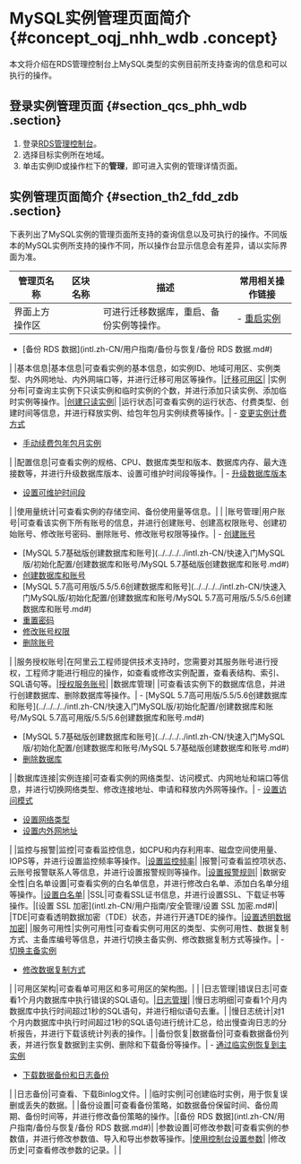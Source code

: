 # MySQL实例管理页面简介 {#concept_oqj_nhh_wdb .concept}

本文将介绍在RDS管理控制台上MySQL类型的实例目前所支持查询的信息和可以执行的操作。

## 登录实例管理页面 {#section_qcs_phh_wdb .section}

1.  登录[RDS管理控制台](http://rds.console.aliyun.com/?spm=5176.doc26126.2.3.Kca631)。
2.  选择目标实例所在地域。
3.  单击实例ID或操作栏下的**管理**，即可进入实例的管理详情页面。

## 实例管理页面简介 {#section_th2_fdd_zdb .section}

下表列出了MySQL实例的管理页面所支持的查询信息以及可执行的操作。不同版本的MySQL实例所支持的操作不同，所以操作台显示信息会有差异，请以实际界面为准。

|管理页名称|区块名称|描述|常用相关操作链接|
|-----|----|--|--------|
|界面上方操作区| |可进行迁移数据库，重启、备份实例等操作。| -   [重启实例](intl.zh-CN/用户指南/实例管理/重启实例.md#)
-   [备份 RDS 数据](intl.zh-CN/用户指南/备份与恢复/备份 RDS 数据.md#)

 |
|基本信息|基本信息|可查看实例的基本信息，如实例ID、地域可用区、实例类型、内外网地址、内外网端口等，并进行迁移可用区等操作。|[迁移可用区](intl.zh-CN/用户指南/实例管理/迁移可用区.md#)|
|实例分布|可查询主实例下只读实例和临时实例的个数，并进行添加只读实例、添加临时实例等操作。|[创建只读实例](../../../../intl.zh-CN/快速入门MySQL版/扩展实例/只读实例/创建只读实例.md#)|
|运行状态|可查看实例的运行状态、付费类型、创建时间等信息，并进行释放实例、给包年包月实例续费等操作。| -   [变更实例计费方式](intl.zh-CN/用户指南/实例管理/变更实例计费方式.md#)
-   [手动续费包年包月实例](intl.zh-CN/用户指南/实例管理/手动续费包年包月实例.md#)

 |
|配置信息|可查看实例的规格、CPU、数据库类型和版本、数据库内存、最大连接数等，并进行升级数据库版本、设置可维护时间段等操作。| -   [升级数据库版本](intl.zh-CN/用户指南/实例管理/升级数据库版本.md#)
-   [设置可维护时间段](intl.zh-CN/用户指南/实例管理/设置可维护时间段.md#)

 |
|使用量统计|可查看实例的存储空间、备份使用量等信息。| |
|账号管理|用户账号|可查看该实例下所有账号的信息，并进行创建账号、创建高权限账号、创建初始账号、修改账号密码、删除账号、修改账号权限等操作。| -   [创建账号](intl.zh-CN/用户指南/账号管理/创建账号.md#)
-   [MySQL 5.7基础版创建数据库和账号](../../../../intl.zh-CN/快速入门MySQL版/初始化配置/创建数据库和账号/MySQL 5.7基础版创建数据库和账号.md#)
-   [创建数据库和账号](../../../../intl.zh-CN/快速入门MySQL版/初始化配置/创建数据库和账号.md#)
-   [MySQL 5.7高可用版/5.5/5.6创建数据库和账号](../../../../intl.zh-CN/快速入门MySQL版/初始化配置/创建数据库和账号/MySQL 5.7高可用版/5.5/5.6创建数据库和账号.md#)
-   [重置密码](intl.zh-CN/用户指南/账号管理/重置密码.md#)
-   [修改账号权限](https://help.aliyun.com/document_detail/26188.html)
-   [删除账号](intl.zh-CN/用户指南/账号管理/删除账号.md#)

 |
|服务授权账号|在阿里云工程师提供技术支持时，您需要对其服务账号进行授权，工程师才能进行相应的操作，如查看或修改实例配置，查看表结构、索引、SQL语句等。|[授权服务账号](intl.zh-CN/用户指南/账号管理/授权服务账号.md#)|
|数据库管理| |可查看该实例下的数据库信息，并进行创建数据库、删除数据库等操作。| -   [MySQL 5.7高可用版/5.5/5.6创建数据库和账号](../../../../intl.zh-CN/快速入门MySQL版/初始化配置/创建数据库和账号/MySQL 5.7高可用版/5.5/5.6创建数据库和账号.md#)
-   [MySQL 5.7基础版创建数据库和账号](../../../../intl.zh-CN/快速入门MySQL版/初始化配置/创建数据库和账号/MySQL 5.7基础版创建数据库和账号.md#)
-   [删除数据库](intl.zh-CN/用户指南/数据库管理/删除数据库.md#)

 |
|数据库连接|实例连接|可查看实例的网络类型、访问模式、内网地址和端口等信息，并进行切换网络类型、修改连接地址、申请和释放内外网等操作。| -   [设置访问模式](intl.zh-CN/用户指南/网络管理/设置访问模式.md#)
-   [设置网络类型](intl.zh-CN/用户指南/网络管理/设置网络类型.md#)
-   [设置内外网地址](intl.zh-CN/用户指南/网络管理/设置内外网地址.md#)

 |
|监控与报警|监控|可查看监控信息，如CPU和内存利用率、磁盘空间使用量、IOPS等，并进行设置监控频率等操作。|[设置监控频率](intl.zh-CN/用户指南/监控与报警/设置监控频率.md#)|
|报警|可查看监控项状态、云账号报警联系人等信息，并进行设置报警规则等操作。|[设置报警规则](intl.zh-CN/用户指南/监控与报警/设置报警规则.md#)|
|数据安全性|白名单设置|可查看实例的白名单信息，并进行修改白名单、添加白名单分组等操作。|[设置白名单](intl.zh-CN/用户指南/安全管理/设置白名单.md#)|
|SSL|可查看SSL证书信息，并进行设置SSL、下载证书等操作。|[设置 SSL 加密](intl.zh-CN/用户指南/安全管理/设置 SSL 加密.md#)|
|TDE|可查看透明数据加密（TDE）状态，并进行开通TDE的操作。|[设置透明数据加密](intl.zh-CN/用户指南/安全管理/设置透明数据加密.md#)|
|服务可用性|实例可用性|可查看实例可用区的类型、实例可用性、数据复制方式、主备库编号等信息，并进行切换主备实例、修改数据复制方式等操作。| -   [切换主备实例](intl.zh-CN/用户指南/实例管理/切换主备实例.md#)
-   [修改数据复制方式](intl.zh-CN/用户指南/实例管理/修改数据复制方式.md#)

 |
|可用区架构|可查看单可用区和多可用区的架构图。| |
|日志管理|错误日志|可查看1个月内数据库中执行错误的SQL语句。|[日志管理](https://www.alibabacloud.com/help/zh/doc-detail/26203.htm)|
|慢日志明细|可查看1个月内数据库中执行时间超过1秒的SQL语句，并进行相似语句去重。|
|慢日志统计|对1个月内数据库中执行时间超过1秒的SQL语句进行统计汇总，给出慢查询日志的分析报告，并进行下载该统计列表的操作。|
|备份恢复|数据备份|可查看数据备份列表，并进行恢复数据到主实例、删除和下载备份等操作。| -   [通过临实例恢复到主实例](ZH-CN_TP_7962.dita)
-   [下载数据备份和日志备份](intl.zh-CN/用户指南/备份与恢复/下载数据备份和日志备份.md#)

 |
|日志备份|可查看、下载Binlog文件。|
|临时实例|可创建临时实例，用于恢复误删或丢失的数据。|
|备份设置|可查看备份策略，如数据备份保留时间、备份周期、备份时间等，并进行修改备份策略的操作。|[备份 RDS 数据](intl.zh-CN/用户指南/备份与恢复/备份 RDS 数据.md#)|
|参数设置|可修改参数|可查看实例的参数值，并进行修改参数值、导入和导出参数等操作。|[使用控制台设置参数](intl.zh-CN/用户指南/实例管理/设置实例参数/使用控制台设置参数.md#)|
|修改历史|可查看修改参数的记录。| |

